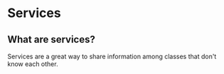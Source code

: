 # Services

## What are services?
Services are a great way to share information among classes that don't know each other.